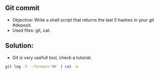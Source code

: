 ## Git commit
- Objective: Write a shell script that returns the last 5 hashes in your git #deposit.
- Used files: git, cat.

## Solution:
- Git is very usefull tool, check a tutorial.
```sh
git log -5 --format='%H' | cat -e
```